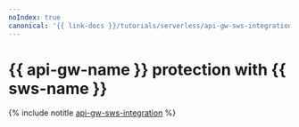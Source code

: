 ```yaml
---
noIndex: true
canonical: '{{ link-docs }}/tutorials/serverless/api-gw-sws-integration'
---
```


# {{ api-gw-name }} protection with {{ sws-name }}

{% include notitle [api-gw-sws-integration](../../_tutorials/serverless/api-gw-sws-integration.md) %}

